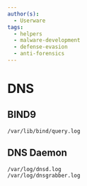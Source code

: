 ```yaml
---
author(s):
  - Userware
tags:
  - helpers
  - malware-development
  - defense-evasion
  - anti-forensics
---
```

# DNS

## BIND9

```
/var/lib/bind/query.log
```

## DNS Daemon

```
/var/log/dnsd.log
/var/log/dnsgrabber.log
```